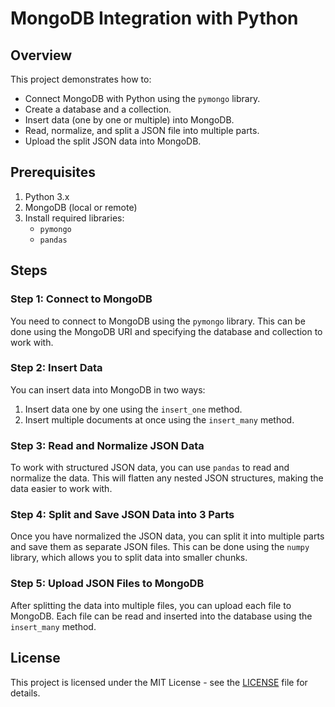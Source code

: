 # MongoDB Integration with Python

## Overview
This project demonstrates how to:
- Connect MongoDB with Python using the `pymongo` library.
- Create a database and a collection.
- Insert data (one by one or multiple) into MongoDB.
- Read, normalize, and split a JSON file into multiple parts.
- Upload the split JSON data into MongoDB.

## Prerequisites

1. Python 3.x
2. MongoDB (local or remote)
3. Install required libraries:
   - `pymongo`
   - `pandas`

## Steps

### Step 1: Connect to MongoDB
You need to connect to MongoDB using the `pymongo` library. This can be done using the MongoDB URI and specifying the database and collection to work with.

### Step 2: Insert Data
You can insert data into MongoDB in two ways:
1. Insert data one by one using the `insert_one` method.
2. Insert multiple documents at once using the `insert_many` method.

### Step 3: Read and Normalize JSON Data
To work with structured JSON data, you can use `pandas` to read and normalize the data. This will flatten any nested JSON structures, making the data easier to work with.

### Step 4: Split and Save JSON Data into 3 Parts
Once you have normalized the JSON data, you can split it into multiple parts and save them as separate JSON files. This can be done using the `numpy` library, which allows you to split data into smaller chunks.

### Step 5: Upload JSON Files to MongoDB
After splitting the data into multiple files, you can upload each file to MongoDB. Each file can be read and inserted into the database using the `insert_many` method.

## License

This project is licensed under the MIT License - see the [LICENSE](LICENSE) file for details.
